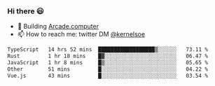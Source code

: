 ### Hi there 😃

- 🔨 Building [Arcade.computer](https://arcade.computer)
- 📫 How to reach me: twitter DM [@kernelsoe](https://twitter.com/kernelsoe)

<!--START_SECTION:waka-->

```txt
TypeScript   14 hrs 52 mins  ██████████████████▒░░░░░░   73.11 %
Rust         1 hr 18 mins    █▓░░░░░░░░░░░░░░░░░░░░░░░   06.47 %
JavaScript   1 hr 8 mins     █▒░░░░░░░░░░░░░░░░░░░░░░░   05.65 %
Other        51 mins         █░░░░░░░░░░░░░░░░░░░░░░░░   04.22 %
Vue.js       43 mins         █░░░░░░░░░░░░░░░░░░░░░░░░   03.54 %
```

<!--END_SECTION:waka-->
